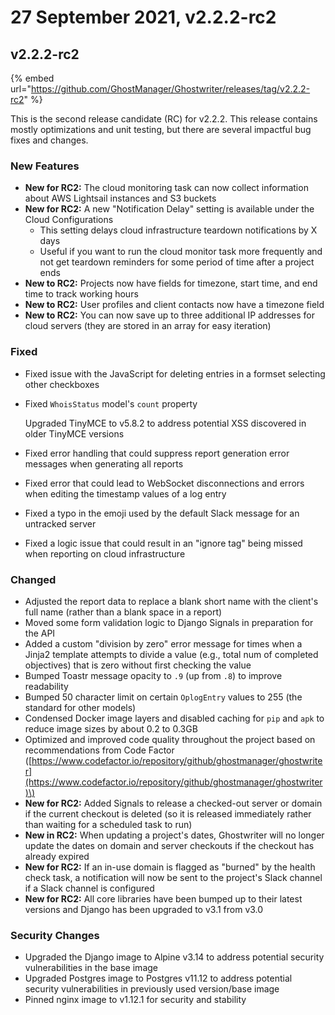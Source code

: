 # 27 September 2021, v2.2.2-rc2

## v2.2.2-rc2

{% embed url="https://github.com/GhostManager/Ghostwriter/releases/tag/v2.2.2-rc2" %}

This is the second release candidate \(RC\) for v2.2.2. This release contains mostly optimizations and unit testing, but there are several impactful bug fixes and changes.

### New Features

* **New for RC2:** The cloud monitoring task can now collect information about AWS Lightsail instances and S3 buckets
* **New for RC2:** A new "Notification Delay" setting is available under the Cloud Configurations
  * This setting delays cloud infrastructure teardown notifications by X days
  * Useful if you want to run the cloud monitor task more frequently and not get teardown reminders for some period of time after a project ends
* **New to RC2:** Projects now have fields for  timezone, start time, and end time to track working hours
* **New to RC2:** User profiles and client contacts now have a timezone field
* **New to RC2:** You can now save up to three additional IP addresses for cloud servers \(they are stored in an array for easy iteration\)

### Fixed

* Fixed issue with the JavaScript for deleting entries in a formset selecting other checkboxes
* Fixed `WhoisStatus` model's `count` property

  Upgraded TinyMCE to v5.8.2 to address potential XSS discovered in older TinyMCE versions

* Fixed error handling that could suppress report generation error messages when generating all reports
* Fixed error that could lead to WebSocket disconnections and errors when editing the timestamp values of a log entry
* Fixed a typo in the emoji used by the default Slack message for an untracked server
* Fixed a logic issue that could result in an "ignore tag" being missed when reporting on cloud infrastructure

### Changed

* Adjusted the report data to replace a blank short name with the client's full name \(rather than a blank space in a report\)
* Moved some form validation logic to Django Signals in preparation for the API
* Added a custom "division by zero" error message for times when a Jinja2 template attempts to divide a value \(e.g., total num of completed objectives\) that is zero without first checking the value
* Bumped Toastr message opacity to `.9` \(up from `.8`\) to improve readability
* Bumped 50 character limit on certain `OplogEntry` values to 255 \(the standard for other models\)
* Condensed Docker image layers and disabled caching for `pip` and `apk` to reduce image sizes by about 0.2 to 0.3GB
* Optimized and improved code quality throughout the project based on recommendations from Code Factor \([https://www.codefactor.io/repository/github/ghostmanager/ghostwriter](https://www.codefactor.io/repository/github/ghostmanager/ghostwriter)\)
* **New for RC2:** Added Signals to release a checked-out server or domain if the current checkout is deleted \(so it is released immediately rather than waiting for a scheduled task to run\)
* **New in RC2:** When updating a project's dates, Ghostwriter will no longer update the dates on domain and server checkouts if the checkout has already expired
* **New for RC2:** If an in-use domain is flagged as "burned" by the health check task, a notification will now be sent to the project's Slack channel if a Slack channel is configured
* **New for RC2:** All core libraries have been bumped up to their latest versions and Django has been upgraded to v3.1 from v3.0

### Security Changes

* Upgraded the Django image to Alpine v3.14 to address potential security vulnerabilities in the base image
* Upgraded Postgres image to Postgres v11.12 to address potential security vulnerabilities in previously used version/base image
* Pinned nginx image to v1.12.1 for security and stability

